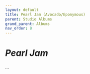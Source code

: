```yaml
---
layout: default
title: Pearl Jam (Avocado/Eponymous)
parent: Studio Albums
grand_parent: Albums
nav_order: 8
---
```


# *Pearl Jam*

...
